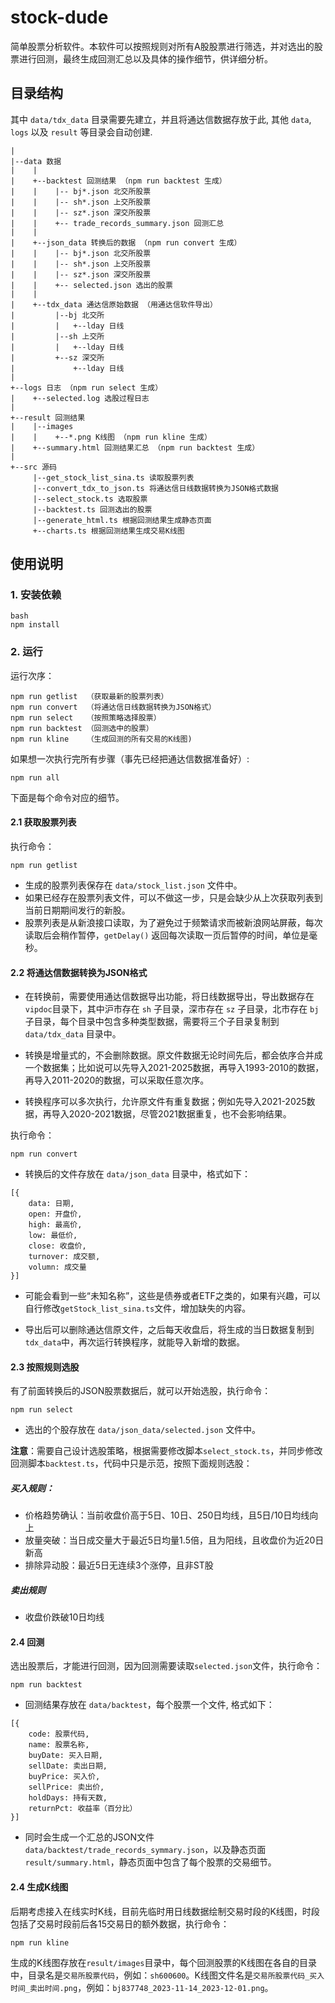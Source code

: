 # stock-dude

简单股票分析软件。本软件可以按照规则对所有A股股票进行筛选，并对选出的股票进行回测，最终生成回测汇总以及具体的操作细节，供详细分析。

## 目录结构
其中 ```data/tdx_data``` 目录需要先建立，并且将通达信数据存放于此, 其他 ```data```, ```logs``` 以及 ```result``` 等目录会自动创建.

```
|
|--data 数据
|    |
|    +--backtest 回测结果 （npm run backtest 生成）
|    |    |-- bj*.json 北交所股票
|    |    |-- sh*.json 上交所股票
|    |    |-- sz*.json 深交所股票
|    |    +-- trade_records_summary.json 回测汇总
|    |
|    +--json_data 转换后的数据 （npm run convert 生成）
|    |    |-- bj*.json 北交所股票
|    |    |-- sh*.json 上交所股票
|    |    |-- sz*.json 深交所股票
|    |    +-- selected.json 选出的股票
|    |
|    +--tdx_data 通达信原始数据 （用通达信软件导出）
|         |--bj 北交所
|         |   +--lday 日线
|         |--sh 上交所
|         |   +--lday 日线
|         +--sz 深交所
|             +--lday 日线
|
+--logs 日志 （npm run select 生成）
|    +--selected.log 选股过程日志
|
+--result 回测结果
|    |--images
|    |    +--*.png K线图 （npm run kline 生成）
|    +--summary.html 回测结果汇总 （npm run backtest 生成）
|
+--src 源码
     |--get_stock_list_sina.ts 读取股票列表
     |--convert_tdx_to_json.ts 将通达信日线数据转换为JSON格式数据
     |--select_stock.ts 选取股票
     |--backtest.ts 回测选出的股票
     |--generate_html.ts 根据回测结果生成静态页面
     +--charts.ts 根据回测结果生成交易K线图

```



## 使用说明

### 1. 安装依赖

```
bash
npm install
```

### 2. 运行

运行次序：

```
npm run getlist  （获取最新的股票列表）
npm run convert  （将通达信日线数据转换为JSON格式）
npm run select   （按照策略选择股票）
npm run backtest （回测选中的股票）
npm run kline    （生成回测的所有交易的K线图)
```
如果想一次执行完所有步骤（事先已经把通达信数据准备好）:
```
npm run all
```

下面是每个命令对应的细节。


#### 2.1 获取股票列表

执行命令：

```
npm run getlist
```
- 生成的股票列表保存在 ```data/stock_list.json``` 文件中。
- 如果已经存在股票列表文件，可以不做这一步，只是会缺少从上次获取列表到当前日期期间发行的新股。
- 股票列表是从新浪接口读取，为了避免过于频繁请求而被新浪网站屏蔽，每次读取后会稍作暂停，```getDelay()``` 返回每次读取一页后暂停的时间，单位是毫秒。

#### 2.2 将通达信数据转换为JSON格式
- 在转换前，需要使用通达信数据导出功能，将日线数据导出，导出数据存在```vipdoc```目录下，其中沪市存在 ```sh``` 子目录，深市存在 ```sz``` 子目录，北市存在 ```bj``` 子目录，每个目录中包含多种类型数据，需要将三个子目录复制到 ```data/tdx_data``` 目录中。

- 转换是增量式的，不会删除数据。原文件数据无论时间先后，都会依序合并成一个数据集；比如说可以先导入2021-2025数据，再导入1993-2010的数据，再导入2011-2020的数据，可以采取任意次序。

- 转换程序可以多次执行，允许原文件有重复数据；例如先导入2021-2025数据，再导入2020-2021数据，尽管2021数据重复，也不会影响结果。

执行命令：
```
npm run convert
```
- 转换后的文件存放在 ```data/json_data``` 目录中，格式如下：
```
[{
    data: 日期,
    open: 开盘价,
    high: 最高价,
    low: 最低价,
    close: 收盘价,
    turnover: 成交额,
    volumn: 成交量
}]
```


- 可能会看到一些“未知名称”，这些是债券或者ETF之类的，如果有兴趣，可以自行修改```getStock_list_sina.ts```文件，增加缺失的内容。

- 导出后可以删除通达信原文件，之后每天收盘后，将生成的当日数据复制到```tdx_data```中，再次运行转换程序，就能导入新增的数据。

#### 2.3 按照规则选股

有了前面转换后的JSON股票数据后，就可以开始选股，执行命令：

```
npm run select
```
- 选出的个股存放在 ```data/json_data/selected.json``` 文件中。

**注意**：需要自己设计选股策略，根据需要修改脚本```select_stock.ts```，并同步修改回测脚本```backtest.ts```，代码中只是示范，按照下面规则选股：

##### 买入规则：

* 价格趋势确认：当前收盘价高于5日、10日、250日均线，且5日/10日均线向上
* 放量突破：当日成交量大于最近5日均量1.5倍，且为阳线，且收盘价为近20日新高
* 排除异动股：最近5日无连续3个涨停，且非ST股

##### 卖出规则

* 收盘价跌破10日均线

#### 2.4 回测

选出股票后，才能进行回测，因为回测需要读取```selected.json```文件，执行命令：

```
npm run backtest
```
- 回测结果存放在 ```data/backtest```，每个股票一个文件, 格式如下：
```
[{
    code: 股票代码,
    name: 股票名称,
    buyDate: 买入日期,
    sellDate: 卖出日期,
    buyPrice: 买入价,
    sellPrice: 卖出价,
    holdDays: 持有天数,
    returnPct: 收益率（百分比）
}]
```

- 同时会生成一个汇总的JSON文件 ```data/backtest/trade_records_symmary.json```，以及静态页面 ```result/summary.html```，静态页面中包含了每个股票的交易细节。

#### 2.4 生成K线图
后期考虑接入在线实时K线，目前先临时用日线数据绘制交易时段的K线图，时段包括了交易时段前后各15交易日的额外数据，执行命令：
```
npm run kline
```
生成的K线图存放在```result/images```目录中，每个回测股票的K线图在各自的目录中，目录名是```交易所股票代码```，例如：```sh600600```。K线图文件名是```交易所股票代码_买入时间_卖出时间.png```，例如：```bj837748_2023-11-14_2023-12-01.png```。

